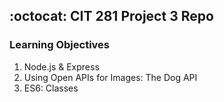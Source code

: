 ## :octocat: CIT 281 Project 3 Repo

### Learning Objectives

1.  Node.js & Express
2.  Using Open APIs for Images: The Dog API
3.  ES6: Classes
